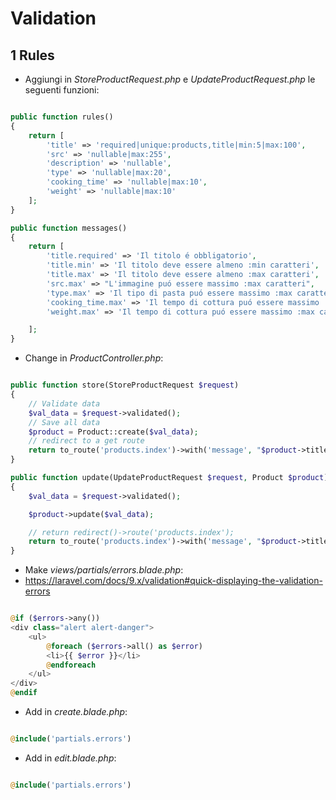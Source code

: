 # Validation


## 1 Rules

- Aggiungi in  *StoreProductRequest.php* e *UpdateProductRequest.php* le seguenti funzioni:

```php

public function rules()
{
    return [
        'title' => 'required|unique:products,title|min:5|max:100',
        'src' => 'nullable|max:255',
        'description' => 'nullable',
        'type' => 'nullable|max:20',
        'cooking_time' => 'nullable|max:10',
        'weight' => 'nullable|max:10'
    ];
}

public function messages()
{
    return [
        'title.required' => 'Il titolo é obbligatorio',
        'title.min' => 'Il titolo deve essere almeno :min caratteri',
        'title.max' => 'Il titolo deve essere almeno :max caratteri',
        'src.max' => "L'immagine puó essere massimo :max caratteri",
        'type.max' => 'Il tipo di pasta puó essere massimo :max caratteri',
        'cooking_time.max' => 'Il tempo di cottura puó essere massimo :max caratteri',
        'weight.max' => 'Il tempo di cottura puó essere massimo :max caratteri'

    ];
}

```


- Change in *ProductController.php*:

```php

public function store(StoreProductRequest $request)
{
    // Validate data
    $val_data = $request->validated();
    // Save all data
    $product = Product::create($val_data);
    // redirect to a get route
    return to_route('products.index')->with('message', "$product->title added successfully");
}

public function update(UpdateProductRequest $request, Product $product)
{
    $val_data = $request->validated();

    $product->update($val_data);

    // return redirect()->route('products.index');
    return to_route('products.index')->with('message', "$product->title update successfully");
}

```

- Make *views/partials/errors.blade.php*:
- https://laravel.com/docs/9.x/validation#quick-displaying-the-validation-errors

```php

@if ($errors->any())
<div class="alert alert-danger">
    <ul>
        @foreach ($errors->all() as $error)
        <li>{{ $error }}</li>
        @endforeach
    </ul>
</div>
@endif

```

- Add in *create.blade.php*:

```php

@include('partials.errors')

```

- Add in *edit.blade.php*:

```php

@include('partials.errors')

```